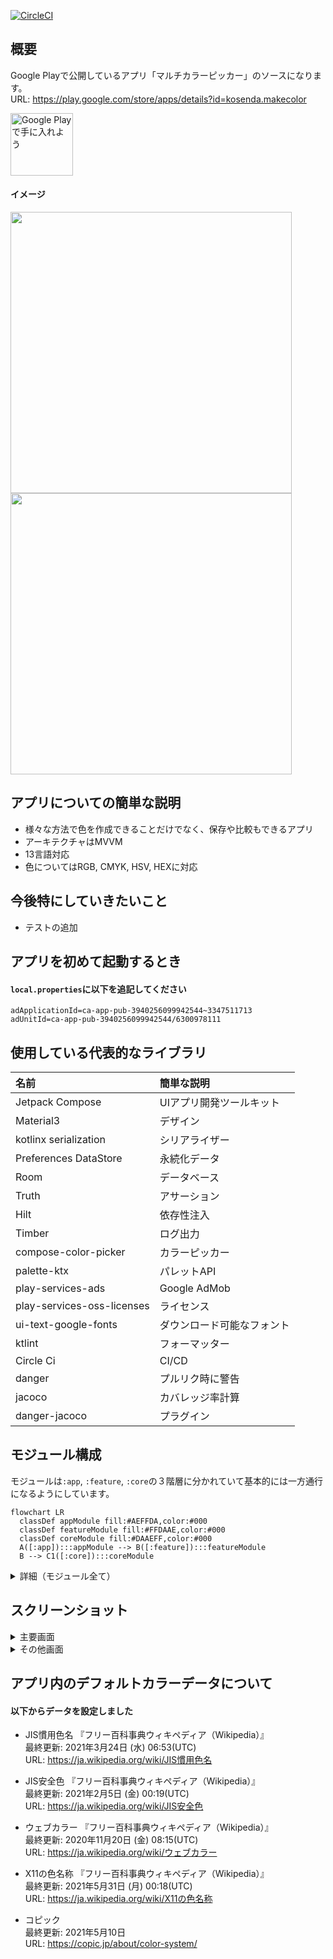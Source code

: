 [![CircleCI](https://circleci.com/gh/circleci/circleci-docs.svg?style=svg)](https://https://github.com/kosenda/MultiColorPicker)
## 概要
Google Playで公開しているアプリ「マルチカラーピッカー」のソースになります。  
URL: https://play.google.com/store/apps/details?id=kosenda.makecolor  

<a href='https://play.google.com/store/apps/details?id=kosenda.makecolor&pcampaignid=pcampaignidMKT-Other-global-all-co-prtnr-py-PartBadge-Mar2515-1'><img alt='Google Play で手に入れよう' src='https://play.google.com/intl/ja/badges/static/images/badges/ja_badge_web_generic.png' height="100"/></a>
#### イメージ
<img src="https://user-images.githubusercontent.com/60963155/227682827-025fdba3-6367-41a8-8086-5bb7e9adafed.png" height="450">  <img src="https://user-images.githubusercontent.com/60963155/227682842-48b6323e-2f02-4318-8031-7ca1070d3b6c.png" height="450">


## アプリについての簡単な説明
- 様々な方法で色を作成できることだけでなく、保存や比較もできるアプリ
- アーキテクチャはMVVM
- 13言語対応
- 色についてはRGB, CMYK, HSV, HEXに対応


## 今後特にしていきたいこと
- テストの追加

## アプリを初めて起動するとき
#### `local.properties`に以下を追記してください
```
adApplicationId=ca-app-pub-3940256099942544~3347511713
adUnitId=ca-app-pub-3940256099942544/6300978111
```


## 使用している代表的なライブラリ  
|名前|簡単な説明|
|:--|:--|
|Jetpack Compose|UIアプリ開発ツールキット|
|Material3|デザイン|
|kotlinx serialization|シリアライザー|
|Preferences DataStore|永続化データ|
|Room|データベース|
|Truth|アサーション|
|Hilt|依存性注入|
|Timber|ログ出力|
|compose-color-picker|カラーピッカー|
|palette-ktx|パレットAPI|
|play-services-ads|Google AdMob|
|play-services-oss-licenses|ライセンス|
|ui-text-google-fonts|ダウンロード可能なフォント|
|ktlint|フォーマッター|
|Circle Ci|CI/CD|
|danger|プルリク時に警告|
|jacoco|カバレッジ率計算|
|danger-jacoco|プラグイン|

## モジュール構成
モジュールは`:app`, `:feature`, `:core`の３階層に分かれていて基本的には一方通行になるようにしています。
```mermaid
flowchart LR
  classDef appModule fill:#AEFFDA,color:#000
  classDef featureModule fill:#FFDAAE,color:#000
  classDef coreModule fill:#DAAEFF,color:#000
  A([:app]):::appModule --> B([:feature]):::featureModule
  B --> C1([:core]):::coreModule
```

<details>
<summary>詳細（モジュール全て）</summary>
  
#### ⚠️1 :feature と :core 内の依存関係は省略しています
#### ⚠️2 :core:testing については以下には記載していません
  
```mermaid
flowchart LR
%%{init: {'flowchart' : {'curve' : 'cardinal'}}}%%

  classDef appModule fill:#AEFFDA,color:#000
  classDef featureModule fill:#FFDAAE,color:#000
  classDef coreModule fill:#DAAEFF,color:#000
  
  A1([:app]):::appModule --> B1([:feature:makecolor]):::featureModule
  A1 --> B2([:feature:settings]):::featureModule
  A1 --> B3([:feature:preview]):::featureModule
  A1 --> B4([:feature:info]):::featureModule
  A1 --> B5([:feature:edit]):::featureModule
  A1 --> B6([:feature:display]):::featureModule
  
  B1 --> C1([:core:model]):::coreModule 
  B1 --> C2([:core:data]):::coreModule
  B1 --> C3([:core:domain]):::coreModule
  B1 --> C4([:core:resource]):::coreModule
  B1 --> C5([:core:ui]):::coreModule
  B1 --> C6([:core:util]):::coreModule
  
  B2 --> C1
  B2 --> C2
  B2 --> C4
  B2 --> C5
  B2 --> C6
  
  B3 --> C5
  
  B4 --> C1
  B4 --> C2
  B4 --> C4
  B4 --> C5
  B4 --> C6
  
  B5 --> C1
  B5 --> C2
  B5 --> C4
  B5 --> C5
  B5 --> C6
  
  B6 --> C1
  B6 --> C2
  B6 --> C3
  B6 --> C4
  B6 --> C5
  B6 --> C6
```
</details>

## スクリーンショット
<details>
<summary>主要画面</summary>

|説明|ダークモード|ライトモード|
|---|---|---|
|色作成（ピッカー）|<img src="https://user-images.githubusercontent.com/60963155/227682827-025fdba3-6367-41a8-8086-5bb7e9adafed.png" width="350">|<img src="https://user-images.githubusercontent.com/60963155/227682813-0b420716-5b43-4b34-b323-bf288548e796.png" width="350">|
|色作成（シークバー）|<img src="https://user-images.githubusercontent.com/60963155/227682846-767f9d0e-9b5d-4248-a13e-99875b079bd9.png" width="350">|<img src="https://user-images.githubusercontent.com/60963155/227682852-65337cbb-4d50-4032-9b16-855638571e8f.png" width="350">|
|色作成（テキスト）|<img src="https://user-images.githubusercontent.com/60963155/227682845-c5e85817-64fa-4e6d-8070-6b296e854c41.png" width="350">|<img src="https://user-images.githubusercontent.com/60963155/227682851-b8155bf6-3617-45f7-92b7-19486eee7f22.png" width="350">|
|色作成（写真）|<img src="https://user-images.githubusercontent.com/60963155/227682828-80649ffe-f1c4-4e99-9160-0bee9b367df1.png" width="350">|<img src="https://user-images.githubusercontent.com/60963155/227682817-11f930dd-5202-43bb-b083-ba83ebc03e67.png" width="350">|
|色作成（混色）|<img src="https://user-images.githubusercontent.com/60963155/227682829-5b89f126-618d-448a-b13d-bb95542cd33c.png" width="350">|<img src="https://user-images.githubusercontent.com/60963155/227682819-d63d8e6c-9c65-4104-b04a-83a643cc7bd5.png" width="350">|
|色作成（ランダム）|<img src="https://user-images.githubusercontent.com/60963155/227682830-5868530b-a770-4cdc-8aa0-3b09387e40e3.png" width="350">|<img src="https://user-images.githubusercontent.com/60963155/227682821-61903dac-c688-4dcf-a2c3-9cade62612ee.png" width="350">|
|データ一覧|<img src="https://user-images.githubusercontent.com/60963155/227682832-c45325b3-063c-4893-b660-9ac58ef26181.png" width="350">|<img src="https://user-images.githubusercontent.com/60963155/227682823-8dc1ec40-a760-4367-b36a-342123aff4f8.png" width="350">|
|分割色作成|<img src="https://user-images.githubusercontent.com/60963155/227682844-6d17a84d-658b-46de-927c-8b23df1e3f1f.png" width="350">|<img src="https://user-images.githubusercontent.com/60963155/227682850-75ecf225-3783-4fc0-9ed4-3b4198036ba0.png" width="350">|
|グラデーション作成|<img src="https://user-images.githubusercontent.com/60963155/227682834-fa71eec7-53ee-4db4-87cb-8413bf345fa5.png" width="350">|<img src="https://user-images.githubusercontent.com/60963155/227682826-04cf0473-4b47-4f54-b42a-fc3454823d1b.png" width="350">|
|設定|<img src="https://user-images.githubusercontent.com/60963155/227685726-dedc7b16-27e2-4d18-aeb2-dd01c6bea6da.png" width="350">|<img src="https://user-images.githubusercontent.com/60963155/227682847-28f8dc7d-bee7-46d8-a966-226f19ad45c4.png" width="350">|
</details>

<details>
<summary>その他画面</summary>

|説明|画面|
|---|---|
|インフォ|<img src="https://user-images.githubusercontent.com/60963155/227682840-ab88422a-f474-4dde-985b-8fd149a89083.png" width="350">|
|色選択|<img src="https://user-images.githubusercontent.com/60963155/227682842-48b6323e-2f02-4318-8031-7ca1070d3b6c.png" width="350">|
|グラデーション|<img src="https://user-images.githubusercontent.com/60963155/227682835-e8d0e7ef-0ac8-41f8-88c9-00ccb1103fc0.png" width="350">|
|単色|<img src="https://user-images.githubusercontent.com/60963155/227682838-2504dfc0-e109-4fb9-97f4-de2946c8f857.png" width="350">|
|カテゴリー詳細|<img src="https://user-images.githubusercontent.com/60963155/227682839-09f8beb6-7d1c-479e-9d2a-933cc68fe779.png" width="350">|
</details>

## アプリ内のデフォルトカラーデータについて
#### 以下からデータを設定しました
- JIS慣用色名 『フリー百科事典ウィキペディア（Wikipedia）』  
最終更新: 2021年3月24日 (水) 06:53(UTC)  
URL: https://ja.wikipedia.org/wiki/JIS慣用色名  

- JIS安全色 『フリー百科事典ウィキペディア（Wikipedia）』  
最終更新: 2021年2月5日 (金) 00:19(UTC)  
URL: https://ja.wikipedia.org/wiki/JIS安全色  

- ウェブカラー 『フリー百科事典ウィキペディア（Wikipedia）』   
最終更新: 2020年11月20日 (金) 08:15(UTC)  
URL: https://ja.wikipedia.org/wiki/ウェブカラー  

- X11の色名称 『フリー百科事典ウィキペディア（Wikipedia）』  
最終更新: 2021年5月31日 (月) 00:18(UTC)  
URL: https://ja.wikipedia.org/wiki/X11の色名称  

- コピック  
最終更新: 2021年5月10日  
URL: https://copic.jp/about/color-system/  

